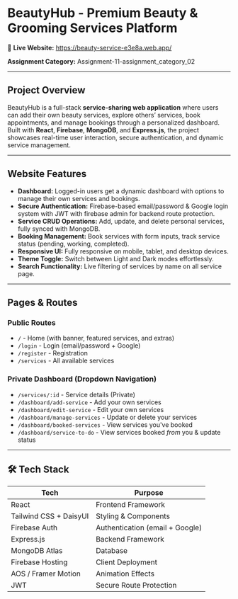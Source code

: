 #  BeautyHub - Premium Beauty & Grooming Services Platform

🔗 **Live Website:** https://beauty-service-e3e8a.web.app/


 **Assignment Category:** Assignment-11-assignment_category_02

---

##  Project Overview

BeautyHub is a full-stack **service-sharing web application** where users can add their own beauty services, explore others’ services, book appointments, and manage bookings through a personalized dashboard. Built with **React**, **Firebase**, **MongoDB**, and **Express.js**, the project showcases real-time user interaction, secure authentication, and dynamic service management.

---

##  Website Features

-  **Dashboard:** Logged-in users get a dynamic dashboard with options to manage their own services and bookings.
-  **Secure Authentication:** Firebase-based email/password & Google login system with JWT with firebase admin for backend route protection.
-  **Service CRUD Operations:** Add, update, and delete personal services, fully synced with MongoDB.
-  **Booking Management:** Book services with form inputs, track service status (pending, working, completed).
-  **Responsive UI:** Fully responsive on mobile, tablet, and desktop devices.
-  **Theme Toggle:** Switch between Light and Dark modes effortlessly.
-  **Search Functionality:** Live filtering of services by name on all service page.

---

##  Pages & Routes

###  Public Routes
- `/` - Home (with banner, featured services, and extras)
- `/login` - Login (email/password + Google)
- `/register` - Registration
- `/services` - All available services


###  Private Dashboard (Dropdown Navigation)
- `/services/:id` - Service details (Private)
- `/dashboard/add-service` - Add your own services
-  `/dashboard/edit-service` - Edit your own services
- `/dashboard/manage-services` - Update or delete your services
- `/dashboard/booked-services` - View services you've booked
- `/dashboard/service-to-do` - View services booked *from* you & update status

---

## 🛠 Tech Stack

| Tech              | Purpose                         |
|-------------------|----------------------------------|
| React             | Frontend Framework              |
| Tailwind CSS + DaisyUI | Styling & Components     |
| Firebase Auth     | Authentication (email + Google) |
| Express.js        | Backend Framework               |
| MongoDB Atlas     | Database                        |
| Firebase Hosting  | Client Deployment               |
| AOS / Framer Motion | Animation Effects             |
| JWT               | Secure Route Protection         |

